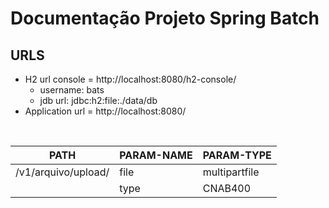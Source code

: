# Documentação Projeto Spring Batch

## URLS

- H2 url console = http://localhost:8080/h2-console/
    - username: bats
    - jdb url: jdbc:h2:file:./data/db
- Application url = http://localhost:8080/

<br/>

| PATH                | PARAM-NAME | PARAM-TYPE    |
|---------------------|------------|---------------|
| /v1/arquivo/upload/ | file       | multipartfile |
|                     | type       | CNAB400       |